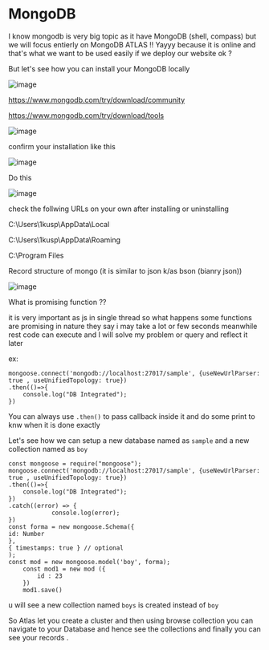 # MongoDB

I know mongodb is very big topic as it have MongoDB (shell, compass) but we will focus entierly on MongoDB ATLAS !! Yayyy because it is online and that's what 
we want to be used easily if we deploy our website ok ?

But let's see how you can install your MongoDB locally 

![image](https://user-images.githubusercontent.com/63403330/182085477-ee974451-c805-4603-9ce8-2e422ef5ffb1.png)

https://www.mongodb.com/try/download/community

https://www.mongodb.com/try/download/tools



![image](https://user-images.githubusercontent.com/63403330/182086368-2234783c-c0d7-4b16-bd95-feee57ce2175.png)


confirm your installation like this 

![image](https://user-images.githubusercontent.com/63403330/182086762-72eed64f-3202-4089-afb2-5ca5038f0e8c.png)

Do this 


![image](https://user-images.githubusercontent.com/63403330/182086877-4df20d23-7cbc-404e-85d5-9f33651bf6b0.png)


check the follwing URLs on your own after installing or uninstalling 

C:\Users\1kusp\AppData\Local

C:\Users\1kusp\AppData\Roaming

C:\Program Files

Record structure of mongo (it is similar to json k/as bson (bianry json))

![image](https://user-images.githubusercontent.com/63403330/182087245-7bc3c646-f269-40b0-9283-129fe96fb159.png)

What is promising function ??

it is very important as js in single thread so what happens some functions are promising in nature they say i may take a lot or few seconds meanwhile rest code can execute and I will solve my problem or query and reflect it later

ex: 
```
mongoose.connect('mongodb://localhost:27017/sample', {useNewUrlParser: true , useUnifiedTopology: true})
.then(()=>{
    console.log("DB Integrated");
})
```

You can always use  ```.then()``` to pass callback inside it and do some print to knw when it is done exactly 

Let's see how we can setup a new database named as ```sample``` and a new collection named as ```boy```

```
const mongoose = require("mongoose");
mongoose.connect('mongodb://localhost:27017/sample', {useNewUrlParser: true , useUnifiedTopology: true})
.then(()=>{
    console.log("DB Integrated");
})
.catch((error) => {
            console.log(error);
})
const forma = new mongoose.Schema({ 
id: Number
},
{ timestamps: true } // optional 
);
const mod = new mongoose.model('boy', forma); 
    const mod1 = new mod ({
        id : 23 
    })
    mod1.save()
```

u will see a new collection named ```boys``` is created instead of ```boy```

So Atlas let you create a cluster and then using browse collection you can navigate to your Database and hence see the collections and finally you can see your records .


